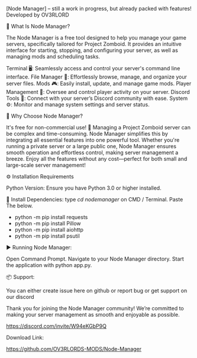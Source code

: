 
[Node Manager] – still a work in progress, but already packed with features! Developed by OV3RLORD

📂 What Is Node Manager? 

The Node Manager is a free tool designed to help you manage your game servers, specifically tailored for Project Zomboid. It provides an intuitive interface for starting, stopping, and configuring your server, as well as managing mods and scheduling tasks.

Terminal 🖥️: Seamlessly access and control your server's command line interface.
File Manager 📂: Effortlessly browse, manage, and organize your server files.
Mods 🎮: Easily install, update, and manage game mods.
Player Management 👥: Oversee and control player activity on your server.
Discord Tools 💬: Connect with your server’s Discord community with ease.
System ⚙️: Monitor and manage system settings and server status.

🌟 Why Choose Node Manager?

It's free for non-commercial use! 🚀 Managing a Project Zomboid server can be complex and time-consuming. Node Manager simplifies this by integrating all essential features into one powerful tool. Whether you're running a private server or a large public one, Node Manager ensures smooth operation and effortless control, making server management a breeze. Enjoy all the features without any cost—perfect for both small and large-scale server management!

⚙️ Installation Requirements

Python Version: Ensure you have Python 3.0 or higher installed.

📢 Install Dependencies: type *cd nodemanager* on CMD / Terminal. Paste The below. 

- python -m pip install requests
- python -m pip install Pillow
- python -m pip install aiohttp
- python -m pip install psutil

▶️ Running Node Manager: 

Open Command Prompt.
Navigate to your Node Manager directory.
Start the application with python app.py.

📦 Support: 

You can either create issue here on github or report bug or get support on our discord

Thank you for joining the Node Manager community! We’re committed to making your server management as smooth and enjoyable as possible. 

https://discord.com/invite/W94eKGbP9Q

Download Link:

https://github.com/OV3RLORDS-MODS/Node-Manager

